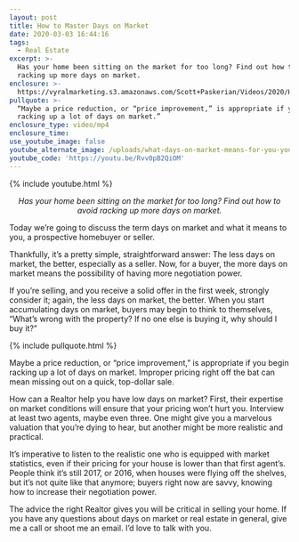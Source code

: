 ```yaml
---
layout: post
title: How to Master Days on Market
date: 2020-03-03 16:44:16
tags:
  - Real Estate
excerpt: >-
  Has your home been sitting on the market for too long? Find out how to avoid
  racking up more days on market.
enclosure: >-
  https://vyralmarketing.s3.amazonaws.com/Scott+Paskerian/Videos/2020/How+to+Master+Days+on+Market.mp4
pullquote: >-
  “Maybe a price reduction, or “price improvement,” is appropriate if you begin
  racking up a lot of days on market.”
enclosure_type: video/mp4
enclosure_time:
use_youtube_image: false
youtube_alternate_image: /uploads/what-days-on-market-means-for-you-youtube.jpg
youtube_code: 'https://youtu.be/Rvv0pB2QiOM'
---
```


{% include youtube.html %}

<p style="text-align: center;"><em>Has your home been sitting on the market for too long? Find out how to avoid racking up more days on market.</em></p>

Today we’re going to discuss the term days on market and what it means to you, a prospective homebuyer or seller.&nbsp;

Thankfully, it’s a pretty simple, straightforward answer: The less days on market, the better, especially as a seller. Now, for a buyer, the more days on market means the possibility of having more negotiation power.&nbsp;

If you’re selling, and you receive a solid offer in the first week, strongly consider it; again, the less days on market, the better. When you start accumulating days on market, buyers may begin to think to themselves, “What’s wrong with the property? If no one else is buying it, why should I buy it?”

{% include pullquote.html %}

Maybe a price reduction, or “price improvement,” is appropriate if you begin racking up a lot of days on market. Improper pricing right off the bat can mean missing out on a quick, top-dollar sale.&nbsp;

How can a Realtor help you have low days on market? First, their expertise on market conditions will ensure that your pricing won’t hurt you. Interview at least two agents, maybe even three. One might give you a marvelous valuation that you’re dying to hear, but another might be more realistic and practical.&nbsp;

It’s imperative to listen to the realistic one who is equipped with market statistics, even if their pricing for your house is lower than that first agent’s. People think it’s still 2017, or 2016, when houses were flying off the shelves, but it’s not quite like that anymore; buyers right now are savvy, knowing how to increase their negotiation power.&nbsp;

The advice the right Realtor gives you will be critical in selling your home. If you have any questions about days on market or real estate in general, give me a call or shoot me an email. I’d love to talk with you.